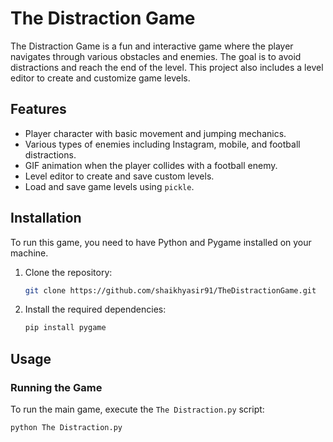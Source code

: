 # The Distraction Game

The Distraction Game is a fun and interactive game where the player navigates through various obstacles and enemies. The goal is to avoid distractions and reach the end of the level. This project also includes a level editor to create and customize game levels.

## Features
- Player character with basic movement and jumping mechanics.
- Various types of enemies including Instagram, mobile, and football distractions.
- GIF animation when the player collides with a football enemy.
- Level editor to create and save custom levels.
- Load and save game levels using `pickle`.

## Installation
To run this game, you need to have Python and Pygame installed on your machine.

1. Clone the repository:
    ``` bash
   git clone https://github.com/shaikhyasir91/TheDistractionGame.git
    ```


3. Install the required dependencies:
    ```bash
    pip install pygame
    ```

## Usage
### Running the Game
To run the main game, execute the `The Distraction.py` script:
```bash
python The Distraction.py
